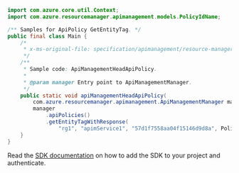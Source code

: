 ```java
import com.azure.core.util.Context;
import com.azure.resourcemanager.apimanagement.models.PolicyIdName;

/** Samples for ApiPolicy GetEntityTag. */
public final class Main {
    /*
     * x-ms-original-file: specification/apimanagement/resource-manager/Microsoft.ApiManagement/stable/2021-08-01/examples/ApiManagementHeadApiPolicy.json
     */
    /**
     * Sample code: ApiManagementHeadApiPolicy.
     *
     * @param manager Entry point to ApiManagementManager.
     */
    public static void apiManagementHeadApiPolicy(
        com.azure.resourcemanager.apimanagement.ApiManagementManager manager) {
        manager
            .apiPolicies()
            .getEntityTagWithResponse(
                "rg1", "apimService1", "57d1f7558aa04f15146d9d8a", PolicyIdName.POLICY, Context.NONE);
    }
}
```

Read the [SDK documentation](https://github.com/Azure/azure-sdk-for-java/blob/azure-resourcemanager-apimanagement_1.0.0-beta.3/sdk/apimanagement/azure-resourcemanager-apimanagement/README.md) on how to add the SDK to your project and authenticate.
